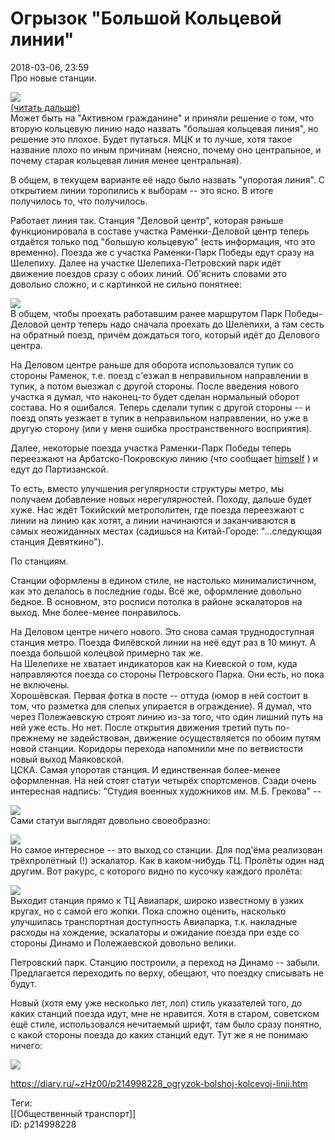 Огрызок "Большой Кольцевой линии"
==================================

   
 2018-03-06, 23:59   
  Про новые станции.   
   
   [![](https://i.imgur.com/GBlDAiDl.jpg)](https://i.imgur.com/GBlDAiD.jpg)     
  [(читать дальше)](https://zHz00.diary.ru/p214998228.htm?index=1#linkmore214998228m1)      
 Может быть на "Активном гражданине" и приняли решение о том, что вторую кольцевую линию надо назвать "большая кольцевая линия", но решение это плохое. Будет путаться. МЦК и то лучше, хотя такое название плохо по иным причинам (неясно, почему оно центральное, и почему старая кольцевая линия менее центральная).   
   
 В общем, в текущем варианте её надо было назвать "упоротая линия". С открытием линии торопились к выборам -- это ясно. В итоге получилось то, что получилось.   
   
 Работает линия так. Станция "Деловой центр", которая раньше функционировала в составе участка Раменки-Деловой центр теперь отдаётся только под "большую кольцевую" (есть информация, что это временно). Поезда же с участка Раменки-Парк Победы едут сразу на Шелепиху. Далее на участке Шелепиха-Петровский парк идёт движение поездов сразу с обоих линий. Об'яснить словами это довольно сложно, и с картинкой не сильно понятнее:   
   
   [![](https://i.imgur.com/yt0b96bl.jpg)](https://i.imgur.com/yt0b96b.jpg)     
 В общем, чтобы проехать работавшим ранее маршрутом Парк Победы-Деловой центр теперь надо сначала проехать до Шелепихи, а там сесть на обратный поезд, причём дождаться того, который идёт до Делового центра.   
   
 На Деловом центре раньше для оборота использовался тупик со стороны Раменок, т.е. поезд с'езжал в неправильном направлении в тупик, а потом выезжал с другой стороны. После введения нового участка я думал, что наконец-то будет сделан нормальный оборот состава. Но я ошибался. Теперь сделали тупик с другой стороны -- и поезд опять уезжает в тупик в неправильном направлении, но уже в другую сторону (или у меня ошибка пространственного восприятия).   
   
 Далее, некоторые поезда участка Раменки-Парк Победы теперь переезжают на Арбатско-Покровскую линию (что сообщает  [himself](http://himself.diary.ru "void")  ) и едут до Партизанской.   
   
 То есть, вместо улучшения регулярности структуры метро, мы получаем добавление новых нерегулярностей. Походу, дальше будет хуже. Нас ждёт Токийский метрополитен, где поезда переезжают с линии на линию как хотят, а линии начинаются и заканчиваются в самых неожиданных местах (садишься на Китай-Городе: "...следующая станция Девяткино").   
   
 По станциям.   
   
 Станции оформлены в едином стиле, не настолько минималистичном, как это делалось в последние годы. Всё же, оформление довольно бедное. В основном, это росписи потолка в районе эскалаторов на выход. Мне более-менее понравилось.   
   
 На Деловом центре ничего нового. Это снова самая труднодоступная станция метро. Поезда Филёвской линии на неё едут раз в 10 минут. А поезда большой колецвой примерно так же.   
 На Шелепихе не хватает индикаторов как на Киевской о том, куда направляются поезда со стороны Петровского Парка. Они есть, но пока не включены.   
 Хорошёвская. Первая фотка в посте -- оттуда (юмор в ней состоит в том, что разметка для слепых упирается в ограждение). Я думал, что через Полежаевскую строят линию из-за того, что один лишний путь на ней уже есть. Но нет. После открытия движения третий путь по-прежнему не задействован, движение осуществляется по обоим путям новой станции. Коридоры перехода напомнили мне по ветвистости новый выход Маяковской.   
 ЦСКА. Самая упоротая станция. И единственная более-менее оформленная. На ней стоят статуи четырёх спортсменов. Сзади очень интересная надпись: "Студия военных художников им. М.Б. Грекова" --   
   
   [![](https://i.imgur.com/7fXnzU3l.jpg)](https://i.imgur.com/7fXnzU3.jpg)     
 Сами статуи выглядят довольно своеобразно:   
   
   [![](https://i.imgur.com/VWJ9Pgrl.jpg)](https://i.imgur.com/VWJ9Pgr.jpg)     
 Но самое интересное -- это выход со станции. Для под'ёма реализован трёхпролётный (!) эскалатор. Как в каком-нибудь ТЦ. Пролёты один над другим. Вот ракурс, с которого видно по кусочку каждого пролёта:   
   
   [![](https://i.imgur.com/HjOETybl.jpg)](https://i.imgur.com/HjOETyb.jpg)     
 Выходит станция прямо к ТЦ Авиапарк, широко известному в узких кругах, но с самой его жопки. Пока сложно оценить, насколько улучшилась транспортная доступность Авиапарка, т.к. накладные расходы на хождение, эскалаторы и ожидание поезда при езде со стороны Динамо и Полежаевской довольно велики.   
   
 Петровский парк. Станцию построили, а переход на Динамо -- забыли. Предлагается переходить по верху, обещают, что поездку списывать не будут.   
   
 Новый (хотя ему уже несколько лет, лол) стиль указателей того, до каких станций поезда идут, мне не нравится. Хотя в старом, советском ещё стиле, использовался нечитаемый шрифт, там было сразу понятно, с какой стороны поезда до каких станций едут. Тут же я не понимаю ничего:   
   
   [![](https://i.imgur.com/DH16sS6l.jpg)](https://i.imgur.com/DH16sS6.jpg)     
     
    
 <https://diary.ru/~zHz00/p214998228_ogryzok-bolshoj-kolcevoj-linii.htm>   
   
 Теги:   
 [[Общественный транспорт]]   
 ID: p214998228